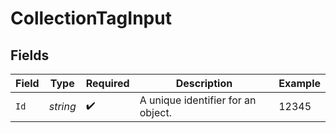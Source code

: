 # CollectionTagInput


## Fields

| Field                              | Type                               | Required                           | Description                        | Example                            |
| ---------------------------------- | ---------------------------------- | ---------------------------------- | ---------------------------------- | ---------------------------------- |
| `Id`                               | *string*                           | :heavy_check_mark:                 | A unique identifier for an object. | 12345                              |